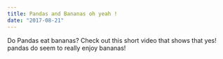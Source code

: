 ```yaml
---
title: Pandas and Bananas oh yeah !
date: "2017-08-21"
---
```


Do Pandas eat bananas? Check out this short video that shows that yes! pandas do
seem to really enjoy bananas!

